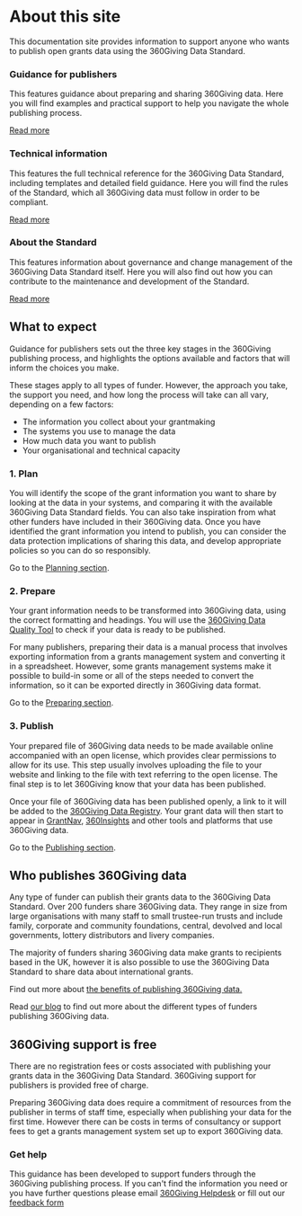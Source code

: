 # About this site
This documentation site provides information to support anyone who wants to publish open grants data using the 360Giving Data Standard.

### Guidance for publishers
This features guidance about preparing and sharing 360Giving data. Here you will find examples and practical support to help you navigate the whole publishing process.

<p>
    <a href="https://standard.threesixtygiving.org/en/new-docs-style/guidance/" class="button button--teal">Read more</a>
</p>

### Technical information
This features the full technical reference for the 360Giving Data Standard, including templates and detailed field guidance. Here you will find the rules of the Standard, which all 360Giving data must follow in order to be compliant.

<p>
    <a href="https://standard.threesixtygiving.org/en/new-docs-style/technical/" class="button button--teal">Read more</a>
</p>

### About the Standard
This features information about governance and change management of the 360Giving Data Standard itself. Here you will also find out how you can contribute to the maintenance and development of the Standard.

<p>
    <a href="https://standard.threesixtygiving.org/en/new-docs-style/about/" class="button button--teal">Read more</a>
</p>

## What to expect
Guidance for publishers sets out the three key stages in the 360Giving publishing process, and highlights the options available and factors that will inform the choices you make.

These stages apply to all types of funder. However, the approach you take, the support you need, and how long the process will take can all vary, depending on a few factors:
- The information you collect about your grantmaking
- The systems you use to manage the data
- How much data you want to publish 
- Your organisational and technical capacity

### 1. Plan

You will identify the scope of the grant information you want to share by looking at the data in your systems, and comparing it with the available 360Giving Data Standard fields. You can also take inspiration from what other funders have included in their 360Giving data. Once you have identified the grant information you intend to publish, you can consider the data protection implications of sharing this data, and develop appropriate policies so you can do so responsibly.

Go to the [Planning section](https://standard.threesixtygiving.org/en/new-docs-style/plan-the-process/).

### 2. Prepare

Your grant information needs to be transformed into 360Giving data, using the correct formatting and headings. You will use the <a href="https://dataquality.threesixtygiving.org/" target="_blank">360Giving Data Quality Tool</a> to check if your data is ready to be published.

For many publishers, preparing their data is a manual process that involves exporting information from a grants management system and converting it in a spreadsheet. However, some grants management systems make it possible to build-in some or all of the steps needed to convert the information, so it can be exported directly in 360Giving data format.

Go to the [Preparing section](https://standard.threesixtygiving.org/en/new-docs-style/prepare-data/).

### 3. Publish

Your prepared file of 360Giving data needs to be made available online accompanied with an open license, which provides clear permissions to allow for its use. This step usually involves uploading the file to your website and linking to the file with text referring to the open license. The final step is to let 360Giving know that your data has been published.

Once your file of 360Giving data has been published openly, a link to it will be added to the <a href="https://data.threesixtygiving.org/" target="_blank">360Giving Data Registry</a>. Your grant data will then start to appear in <a href="https://grantnav.threesixtygiving.org/" target="_blank">GrantNav</a>, <a href="https://insights.threesixtygiving.org/" target="_blank">360Insights</a> and other tools and platforms that use 360Giving data.

Go to the [Publishing section](https://standard.threesixtygiving.org/en/new-docs-style/publish-data-openly/).

## Who publishes 360Giving data
Any type of funder can publish their grants data to the 360Giving Data Standard. Over 200 funders share 360Giving data. They range in size from large organisations with many staff to small trustee-run trusts and include family, corporate and community foundations, central, devolved and local governments, lottery distributors and livery companies.

The majority of funders sharing 360Giving data make grants to recipients based in the UK, however it is also possible to use the 360Giving Data Standard to share data about international grants.

Find out more about <a href="https://standard.threesixtygiving.org/en/new-docs-style/guidance/decide-to-publish/" target="_blank">the benefits of publishing 360Giving data.</a> 

Read <a href="https://www.threesixtygiving.org/2021/07/01/how-has-grants-data-grown/" target="_blank">our blog</a> to find out more about the different types of funders publishing 360Giving data. 

## 360Giving support is free
There are no registration fees or costs associated with publishing your grants data in the 360Giving Data Standard. 360Giving support for publishers is provided free of charge. 

Preparing 360Giving data does require a commitment of resources from the publisher in terms of staff time, especially when publishing your data for the first time. However there can be costs in terms of consultancy or support fees to get a grants management system set up to export 360Giving data. 

<div class="box">
    <h3 class="box__heading">Get help</h3>
    <p>This guidance has been developed to support funders through the 360Giving publishing process. If you can't find the information you need or you have further questions please email <a href="mailto:support@threesixtygiving.org">360Giving Helpdesk</a> or fill out our <a href="https://docs.google.com/document/d/1LitLsFnMRXRZKXeEZqw8Dw1tbR9AMDpHj0446y8l6WY/edit?usp=sharing" target="_blank">feedback form</a></p>
</div>
